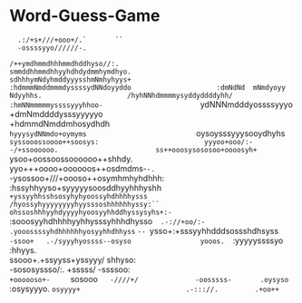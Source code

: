 # Word-Guess-Game

<!-- Known Issues List -->
<!--#1 doesn't work with words that have duplicate letters -->
<!-- #2 Accepts input which is not a letter -->
<!-- #3 Doesn't adjust for case -->

<!-- dog ascii art here -->

      .:/+s+///+ooo+/.`       ``                                                              
      -ossssyyo//////-.                            
`/++ymdhmmdhhhmmdhddhyso//:.                      
smmddhhmmdhhyyhdhdydmmhymdhyo.                    
sdhhhymNdyhmddyyysshmNmhyhyys+                    
:hdmmmNmddmmmdyssssydNNdoyyddo                    
 :dmNdNd  mNmdyoyy  Ndyyhhs.                    
  /hyhNNhdmmmmysyddyddddyhh/                      
    :hmNNmmmmmyssssyyyhhoo-                       
    `ydNNNmdddyossssyyyo                          
     +dmNmddddysssyyyyyo                          
     +hdmmdNmddmhosydhdh                          
    `hyyysydNNmdo+oymyms                          
   `oysoysssyyysooydhyhs`                         
   syssooossoooo++soosys:                         
   yyyoo+ooo/:--/+ssoooooo.                       
   ss++ooosysososoo+oooosyh+`                     
   ysoo+oossoossoooooo++shhdy.                    
   yyo+++oooo+oooooos++osdmdms-`-.`               
   -ysossoo+///+oooso++osymhmhyhdhhh:             
   :hssyhhyyso+syyyyysoosddhyyhhhyshh`            
   +yssyyhhsshsosyhyhyoossyhdhhhhysss             
   /hyossyhyyyyyyyyhyysssoshhhhhhyssy:``          
    ohssoshhhyyhdyyyyhyoosyyhhddhyssysyhs+:-`     
    :sooosyyhdhhhhyyhhysssyhhhdhysso`  .-://+oo/:-
    .yooossssyhdhhhhhhyosyyhhdhhyss`           `--
    `ysso+:+sssyyhhdddsossshdhsyss`               
    -ssoo+   .-/syyyhyossss--osyso                
     yooos.   `:yyyyyssssyo :hhyys.               
     ssooo+.+ssyyss+yssyyy/  shhyso:              
    -sososyssso/:.  +sssss/  -ssssoo:             
   `+oooooso+-     `sosooo`   -////+/             
  -oosssss-       .oysyso`                        
:osysyyyo.       `osyyyy+                         
 .-::://.         .+oo++`              

